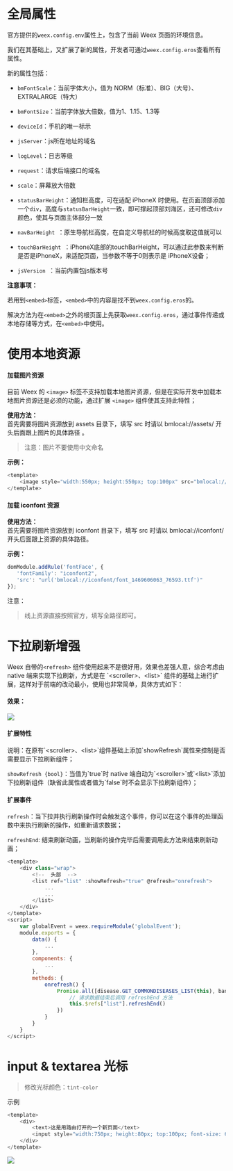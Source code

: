 # 全局属性

官方提供的`weex.config.env`属性上，包含了当前 Weex 页面的环境信息。

我们在其基础上，又扩展了新的属性，开发者可通过`weex.config.eros`查看所有属性。

新的属性包括：

- `bmFontScale`：当前字体大小，值为 NORM（标准）、BIG（大号）、EXTRALARGE（特大）
 
- `bmFontSize`：当前字体放大倍数，值为1、1.15、1.3等
 
- `deviceId`：手机的唯一标示

- `jsServer`：js所在地址的域名
 
- `logLevel`：日志等级
 
- `request`：请求后端接口的域名
 
- `scale`：屏幕放大倍数
 
- `statusBarHeight`：通知栏高度，可在适配 iPhoneX 时使用。在页面顶部添加一个`div`，高度与`statusBarHeight`一致，即可撑起顶部刘海区，还可修改`div`颜色，使其与页面主体部分一致
- `navBarHeight `：原生导航栏高度，在自定义导航栏的时候高度取这值就可以
- `touchBarHeight `：iPhoneX底部的touchBarHeight，可以通过此参数来判断是否是iPhoneX，来适配页面，当参数不等于0则表示是 iPhoneX设备；
- `jsVersion `：当前内置包js版本号

**注意事项：**

 若用到`<embed>`标签，`<embed>`中的内容是找不到`weex.config.eros`的。
 
 解决方法为在`<embed>`之外的根页面上先获取`weex.config.eros`，通过事件传递或本地存储等方式，在`<embed>`中使用。

# 使用本地资源

#### 加载图片资源

目前 Weex 的 `<image>` 标签不支持加载本地图片资源，但是在实际开发中加载本地图片资源还是必须的功能，通过扩展 `<image>` 组件使其支持此特性；

**使用方法：**  
首先需要将图片资源放到 assets 目录下，填写 src 时请以 bmlocal://assets/ 开头后面跟上图片的具体路径 。

> 注意：图片不要使用中文命名

**示例：**

```js
<template>
    <image style="width:550px; height:550px; top:100px" src="bmlocal://assets/logo.png"></image>
</template>
```

#### 加载 iconfont 资源

**使用方法：**  
首先需要将图片资源放到 iconfont 目录下，填写 src 时请以 bmlocal://iconfont/ 开头后面跟上资源的具体路径。

**示例：**

```js
domModule.addRule('fontFace', {
   'fontFamily': "iconfont2",
   'src': "url('bmlocal://iconfont/font_1469606063_76593.ttf')"
});
```
注意：
> 线上资源直接按照官方，填写全路径即可。


# 下拉刷新增强

Weex 自带的`<refresh>` 组件使用起来不是很好用，效果也差强人意，综合考虑由 native 端来实现下拉刷新，方式是在 \`&lt;scroller&gt;、&lt;list&gt;\` 组件的基础上进行扩展，这样对于前端的改动最小，使用也非常简单，具体方式如下：

#### 效果：

![](https://img.benmu-health.com/gitbook/show4.gif)

#### 扩展特性

说明：在原有\`&lt;scroller&gt;、&lt;list&gt;\`组件基础上添加\`showRefresh\`属性来控制是否需要显示下拉刷新组件；

`showRefresh {bool}`：当值为\`true\`时 native 端自动为\`&lt;scroller&gt;\`或\`&lt;list&gt;\`添加下拉刷新组件（缺省此属性或者值为\`false\`时不会显示下拉刷新组件）；

#### 扩展事件

`refresh`：当下拉并执行刷新操作时会触发这个事件，你可以在这个事件的处理函数中来执行刷新的操作，如重新请求数据；

`refreshEnd`: 结束刷新动画，当刷新的操作完毕后需要调用此方法来结束刷新动画；

```js
<template>
    <div class="wrap">
        <!--  头部  -->
        <list ref="list" :showRefresh="true" @refresh="onrefresh">
            ...
            ...
        </list>
    </div>
</template>
<script>
    var globalEvent = weex.requireModule('globalEvent');
    module.exports = {
        data() {
            ...
        },
        components: {
            ...
        },
        methods: {
            onrefresh() {
                Promise.all([disease.GET_COMMONDISEASES_LIST(this), banner.GET_BANNER_LIST(this)]).then(() => {
                    // 请求数据结束后调用 refreshEnd 方法
                    this.$refs["list"].refreshEnd()
                })
            }
        }
    }
</script>
```


# input & textarea 光标

> 修改光标颜色：`tint-color`

示例

```js
<template>
    <div>   
        <text>这是用路由打开的一个新页面</text>
        <input style="width:750px; height:80px; top:100px; font-size: 60px; tint-color: red;" type="text" placeholder="Input Text" value=""/>
    </div>
</template>
```

![](https://img.benmu-health.com/gitbook/showInput.gif)

